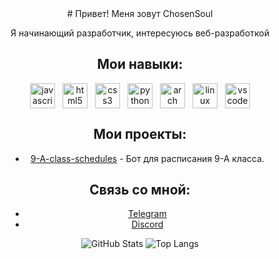 <div style="display: flex; flex-direction: column; align-items: center; max-width: 100%; margin: 0 auto;">

<div align="center">
# Привет! Меня зовут ChosenSoul

Я начинающий разработчик, интересуюсь веб-разработкой

## Мои навыки:

<div style="display: flex; justify-content: center; flex-wrap: wrap;">
  <img src="https://cdn.jsdelivr.net/gh/devicons/devicon/icons/javascript/javascript-original.svg" height="40" alt="javascript logo" style="margin: 0 6px;" />
  <img src="https://cdn.jsdelivr.net/gh/devicons/devicon/icons/html5/html5-original.svg" height="40" alt="html5 logo" style="margin: 0 6px;" />
  <img src="https://cdn.jsdelivr.net/gh/devicons/devicon/icons/css3/css3-original.svg" height="40" alt="css3 logo" style="margin: 0 6px;" />
  <img src="https://skillicons.dev/icons?i=py" height="40" alt="python logo" style="margin: 0 6px;" />
  <img src="https://skillicons.dev/icons?i=arch" height="40" alt="arch" style="margin: 0 6px;" />
  <img src="https://skillicons.dev/icons?i=linux" height="40" alt="linux" style="margin: 0 6px;" />
  <img src="https://skillicons.dev/icons?i=vscode" height="40" alt="vscode" style="margin: 0 6px;" />
</div>

## Мои проекты:

- [9-A-class-schedules](https://github.com/ChosenSoul/9-A-class-schedules) - Бот для расписания 9-А класса.

## Связь со мной:

- [Telegram](https://t.me/ChosenS0ul)
- [Discord](https://discordapp.com/users/912451953106255894/)

![GitHub Stats](https://github-readme-stats.vercel.app/api?username=ChosenSoul&show_icons=true&theme=dark&hide_border=false&icon_color=ffffff&locale=en&border_radius=10&border=1)
![Top Langs](https://github-readme-stats.vercel.app/api/top-langs/?username=ChosenSoul&layout=compact&theme=dark&hide_border=false&icon_color=ffffff&locale=en)
</div>
